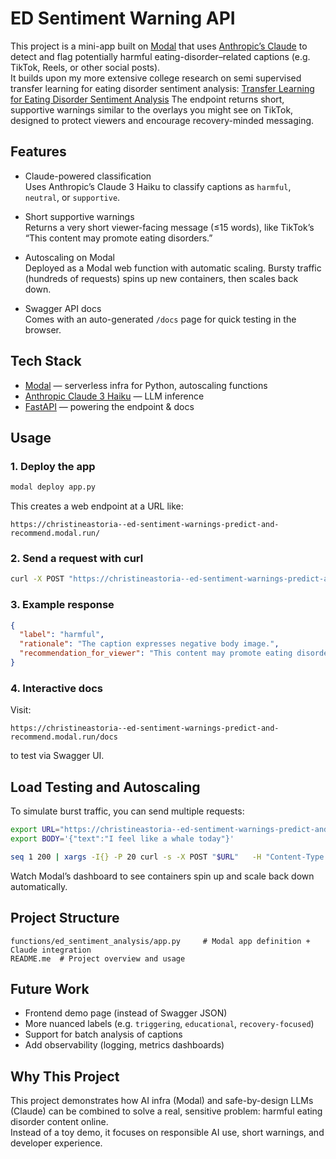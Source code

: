 # ED Sentiment Warning API

This project is a mini-app built on [Modal](https://modal.com/) that uses [Anthropic’s Claude](https://docs.anthropic.com/) to detect and flag potentially harmful eating-disorder–related captions (e.g. TikTok, Reels, or other social posts).  
It builds upon my more extensive college research on semi supervised transfer learning for eating disorder sentiment analysis:  [Transfer Learning for Eating Disorder Sentiment Analysis]([https://docs.anthropic.com/](https://web.stanford.edu/class/archive/cs/cs224n/cs224n.1224/reports/custom_116620290.pdf)) 
The endpoint returns short, supportive warnings similar to the overlays you might see on TikTok, designed to protect viewers and encourage recovery-minded messaging.

## Features

- Claude-powered classification  
  Uses Anthropic’s Claude 3 Haiku to classify captions as `harmful`, `neutral`, or `supportive`.

- Short supportive warnings  
  Returns a very short viewer-facing message (≤15 words), like TikTok’s “This content may promote eating disorders.”

- Autoscaling on Modal  
  Deployed as a Modal web function with automatic scaling. Bursty traffic (hundreds of requests) spins up new containers, then scales back down.

- Swagger API docs  
  Comes with an auto-generated `/docs` page for quick testing in the browser.

## Tech Stack

- [Modal](https://modal.com/) — serverless infra for Python, autoscaling functions  
- [Anthropic Claude 3 Haiku](https://docs.anthropic.com/) — LLM inference  
- [FastAPI](https://fastapi.tiangolo.com/) — powering the endpoint & docs  

## Usage

### 1. Deploy the app
```bash
modal deploy app.py
```

This creates a web endpoint at a URL like:

```
https://christineastoria--ed-sentiment-warnings-predict-and-recommend.modal.run/
```

### 2. Send a request with curl
```bash
curl -X POST "https://christineastoria--ed-sentiment-warnings-predict-and-recommend.modal.run/"   -H "Content-Type: application/json"   -d '{"text": "How to not feel like a whale today"}'
```

### 3. Example response
```json
{
  "label": "harmful",
  "rationale": "The caption expresses negative body image.",
  "recommendation_for_viewer": "This content may promote eating disorders"
}
```

### 4. Interactive docs
Visit:
```
https://christineastoria--ed-sentiment-warnings-predict-and-recommend.modal.run/docs
```
to test via Swagger UI.

## Load Testing and Autoscaling

To simulate burst traffic, you can send multiple requests:

```bash
export URL="https://christineastoria--ed-sentiment-warnings-predict-and-recommend.modal.run/"
export BODY='{"text":"I feel like a whale today"}'

seq 1 200 | xargs -I{} -P 20 curl -s -X POST "$URL"   -H "Content-Type: application/json"   -d "$BODY" >/dev/null
```

Watch Modal’s dashboard to see containers spin up and scale back down automatically.

## Project Structure
```
functions/ed_sentiment_analysis/app.py     # Modal app definition + Claude integration
README.me  # Project overview and usage
```

## Future Work
- Frontend demo page (instead of Swagger JSON)  
- More nuanced labels (e.g. `triggering`, `educational`, `recovery-focused`)  
- Support for batch analysis of captions  
- Add observability (logging, metrics dashboards)

## Why This Project
This project demonstrates how AI infra (Modal) and safe-by-design LLMs (Claude) can be combined to solve a real, sensitive problem: harmful eating disorder content online.  
Instead of a toy demo, it focuses on responsible AI use, short warnings, and developer experience.
